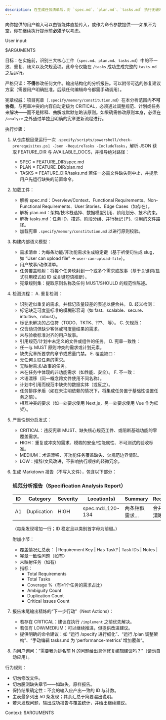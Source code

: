 ```yaml
---
description: 在生成任务清单后，对 `spec.md`、`plan.md`、`tasks.md` 执行无破坏性的跨工件一致性与质量分析。
---
```


向你提供的用户输入可以由智能体直接传入，或作为命令参数提供——如果不为空，你在继续执行提示前**必须**予以考虑。

User input:

$ARGUMENTS

目标：在实施前，识别三大核心工件（`spec.md`、`plan.md`、`tasks.md`）中的不一致、重复、歧义以及欠规范项。此命令仅能在 `/tasks` 成功生成完整的 `tasks.md` 之后运行。

严格只读：**不得**修改任何文件。输出结构化的分析报告。可以附带可选的修复建议方案（需要用户明确批准，后续任何编辑命令都需手动调用）。

宪章权威：项目宪章（`.specify/memory/constitution.md`）在本分析范围内**不可协商**。与宪章冲突的内容自动定级为 CRITICAL，必须通过调整规范、计划或任务来解决——而不是稀释、曲解或默默忽略该原则。如果确需修改原则本身，必须在 `/analyze` 之外通过单独且明确的宪章更新流程进行。

执行步骤：

1. 从仓库根目录运行一次 `.specify/scripts/powershell/check-prerequisites.ps1 -Json -RequireTasks -IncludeTasks`，解析 JSON 获取 FEATURE_DIR 与 AVAILABLE_DOCS，并推导绝对路径：
   - SPEC = FEATURE_DIR/spec.md
   - PLAN = FEATURE_DIR/plan.md
   - TASKS = FEATURE_DIR/tasks.md
   若任一必需文件缺失则中止，并提示用户先运行缺失的前置命令。

2. 加载工件：
   - 解析 spec.md：Overview/Context、Functional Requirements、Non-Functional Requirements、User Stories、Edge Cases（如存在）。
   - 解析 plan.md：架构/技术栈选择、数据模型引用、阶段划分、技术约束。
   - 解析 tasks.md：任务 ID、描述、阶段分组、并行标记 [P]、引用的文件路径。
   - 加载宪章 `.specify/memory/constitution.md` 以进行原则校验。

3. 构建内部语义模型：
   - 需求清单：为每条功能/非功能需求生成稳定键（基于祈使句生成 slug，如 “User can upload file” → `user-can-upload-file`）。
   - 用户故事/动作清单。
   - 任务覆盖映射：将每个任务映射到一个或多个需求或故事（基于关键词/显式引用模式如 ID 或关键短语推断）。
   - 宪章规则集：提取原则名称及任何 MUST/SHOULD 的规范性陈述。

4. 检测流程：
   A. 重复检测：
      - 识别近似重复的需求，并标记质量较差的表述以便合并。
   B. 歧义检测：
      - 标记缺乏可度量标准的模糊形容词（如 fast、scalable、secure、intuitive、robust）。
      - 标记未解决的占位符（TODO、TKTK、???、<placeholder> 等）。
   C. 欠规范：
      - 仅含动词但缺少客体或可度量结果的需求。
      - 未与验收标准对齐的用户故事。
      - 引用规范/计划中未定义的文件或组件的任务。
   D. 宪章一致性：
      - 任一与 MUST 原则冲突的需求或计划元素。
      - 缺失宪章所要求的章节或质量门禁。
   E. 覆盖缺口：
      - 无任何关联任务的需求。
      - 无映射需求/故事的任务。
      - 未在任务中体现的非功能需求（如性能、安全）。
   F. 不一致：
      - 术语漂移（同一概念跨文件使用不同名称）。
      - 计划中引用而规范中缺失的数据实体（或反之）。
      - 任务排序矛盾（如在未注明依赖的情况下，将集成任务置于基础性设置任务之前）。
      - 相互冲突的要求（如一处要求使用 Next.js，另一处要求使用 Vue 作为框架）。

5. 严重性划分启发式：
   - CRITICAL：违反宪章 MUST、缺失核心规范工件、或阻断基础功能的零覆盖需求。
   - HIGH：重复或冲突的需求、模糊的安全/性能属性、不可测试的验收标准。
   - MEDIUM：术语漂移、非功能任务覆盖缺失、欠规范边界情形。
   - LOW：措辞/文风改进，不影响执行顺序的轻微冗余。

6. 生成 Markdown 报告（不写入文件），包含以下部分：

   ### 规范分析报告（Specification Analysis Report）
   | ID | Category | Severity | Location(s) | Summary | Recommendation |
   |----|----------|----------|-------------|---------|----------------|
   | A1 | Duplication | HIGH | spec.md:L120-134 | 两条相似需求… | 合并表述；保留更清晰版本 |
   （每条发现增加一行；ID 稳定且以类别首字母为前缀。）

   附加小节：
   - 覆盖情况汇总表：
     | Requirement Key | Has Task? | Task IDs | Notes |
   - 宪章一致性问题（如有）
   - 未映射任务（如有）
   - 指标：
     * Total Requirements
     * Total Tasks
     * Coverage %（有≥1个任务的需求占比）
     * Ambiguity Count
     * Duplication Count
     * Critical Issues Count

7. 报告末尾输出精炼的“下一步行动”（Next Actions）：
   - 若存在 CRITICAL：建议在执行 `/implement` 之前优先解决。
   - 若仅有 LOW/MEDIUM：可以继续推进，但提供改进建议。
   - 提供明确的命令建议：如 “运行 /specify 进行细化”、“运行 /plan 调整架构”、“手动编辑 tasks.md 为 ‘performance-metrics’ 增加覆盖”。

8. 向用户询问：“需要我为排名前 N 的问题给出具体修复编辑建议吗？”（请勿自动应用）。

行为规则：
- 切勿修改文件。
- 切勿臆测缺失章节——如缺失，原样报告。
- 保持结果确定性：不变的输入应产出一致的 ID 与计数。
- 主表最多列出 50 条发现；其余汇总于简要溢出说明。
- 若未发现问题，输出成功报告与覆盖统计，并给出继续建议。

Context: $ARGUMENTS
